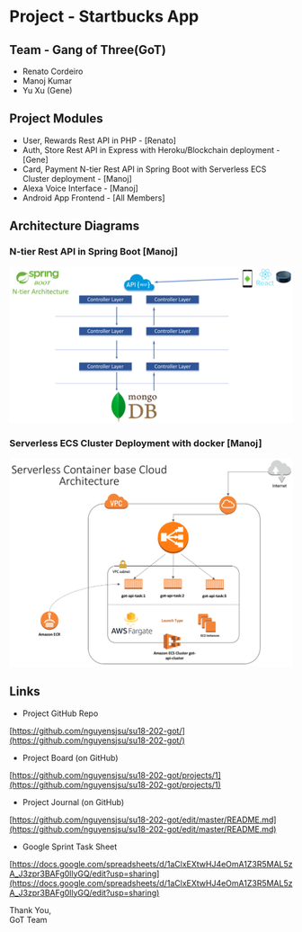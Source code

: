 # Project - Startbucks App

## Team - Gang of Three(GoT)
- Renato Cordeiro 
- Manoj Kumar
- Yu Xu (Gene)

## Project Modules
* User, Rewards Rest API in PHP - [Renato]
* Auth, Store Rest API in Express with Heroku/Blockchain deployment - [Gene]
* Card, Payment N-tier Rest API in Spring Boot with Serverless ECS Cluster deployment - [Manoj]
* Alexa Voice Interface - [Manoj]
* Android App Frontend - [All Members]

## Architecture Diagrams
### N-tier Rest API in Spring Boot [Manoj]
![API Architecture](https://github.com/nguyensjsu/su18-202-got/blob/master/Diagrams/SpringBoot_N-Tier_Architecture.png)
### Serverless ECS Cluster Deployment with docker [Manoj]
![Deployment Architecture](https://github.com/nguyensjsu/su18-202-got/blob/master/Diagrams/Serverless_ECS_Cluster.png)

## Links
- Project GitHub Repo

[https://github.com/nguyensjsu/su18-202-got/](https://github.com/nguyensjsu/su18-202-got/)

- Project Board (on GitHub)

[https://github.com/nguyensjsu/su18-202-got/projects/1](https://github.com/nguyensjsu/su18-202-got/projects/1)

- Project Journal (on GitHub)

[https://github.com/nguyensjsu/su18-202-got/edit/master/README.md](https://github.com/nguyensjsu/su18-202-got/edit/master/README.md)

- Google Sprint Task Sheet

[https://docs.google.com/spreadsheets/d/1aClxEXtwHJ4eOmA1Z3R5MAL5zA_J3zpr3BAFg0llyGQ/edit?usp=sharing](https://docs.google.com/spreadsheets/d/1aClxEXtwHJ4eOmA1Z3R5MAL5zA_J3zpr3BAFg0llyGQ/edit?usp=sharing)


Thank You,</br>
GoT Team
